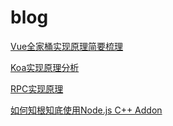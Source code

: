 # blog

[Vue全家桶实现原理简要梳理](https://github.com/tsy77/blog/issues/1)

[Koa实现原理分析](https://github.com/tsy77/blog/issues/2)

[RPC实现原理](https://github.com/tsy77/blog/issues/3)

[如何知根知底使用Node.js C++ Addon](https://github.com/tsy77/blog/issues/4)
